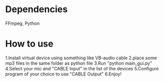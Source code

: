 # Dependencies
FFmpeg, Python

# How to use
1.Install virtual device using something like VB-audio cable
2.place some mp3 files in the same folder as python file
3.Run "python main_gui.py"
4.Select your mic and "CABLE Input" in the list of the devices
5.Configure program of your choice to use "CABLE Output"
6.Enjoy!
